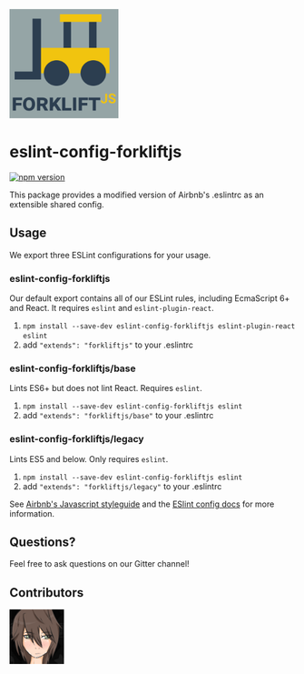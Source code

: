 <a href="https://github.com/forkliftjs"><img width="192" height="192" src="https://github.com/ForkliftJS/docs/raw/master/images/logos/logo.png" alt="ForkliftJS" /></a>
# eslint-config-forkliftjs

[![npm version](https://badge.fury.io/js/eslint-config-forkliftjs.svg)](https://badge.fury.io/js/eslint-config-forkliftjs)

This package provides a modified version of Airbnb's .eslintrc as an extensible shared config.

## Usage

We export three ESLint configurations for your usage.

### eslint-config-forkliftjs

Our default export contains all of our ESLint rules, including EcmaScript 6+
and React. It requires `eslint` and `eslint-plugin-react`.

1. `npm install --save-dev eslint-config-forkliftjs eslint-plugin-react eslint`
2. add `"extends": "forkliftjs"` to your .eslintrc

### eslint-config-forkliftjs/base

Lints ES6+ but does not lint React. Requires `eslint`.

1. `npm install --save-dev eslint-config-forkliftjs eslint`
2. add `"extends": "forkliftjs/base"` to your .eslintrc

### eslint-config-forkliftjs/legacy

Lints ES5 and below. Only requires `eslint`.

1. `npm install --save-dev eslint-config-forkliftjs eslint`
2. add `"extends": "forkliftjs/legacy"` to your .eslintrc

See [Airbnb's Javascript styleguide](https://github.com/airbnb/javascript) and
the [ESlint config docs](http://eslint.org/docs/user-guide/configuring#extending-configuration-files)
for more information.

## Questions?
Feel free to ask questions on our Gitter channel!

## Contributors
<a href="https://github.com/nvanmeurs"><img width="96" height="96" src="https://github.com/ForkliftJS/docs/raw/master/images/contributors/nvanmeurs.png" alt="nvanmeurs" /></a>
